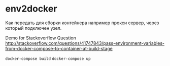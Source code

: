 # env2docker
Как передать для сборки контейнера например прокси сервер, через который подключен узел.

Demo for Stackoverflow Question http://stackoverflow.com/questions/41747843/pass-environment-variables-from-docker-compose-to-container-at-build-stage

`docker-compose build`
`docker-compose up`

